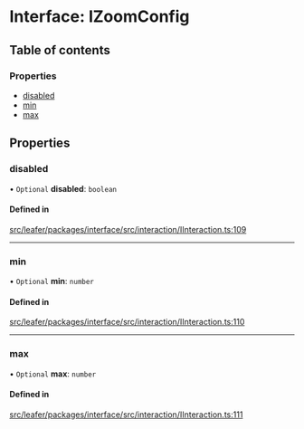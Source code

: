 # Interface: IZoomConfig

## Table of contents

### Properties

- [disabled](IZoomConfig.md#disabled)
- [min](IZoomConfig.md#min)
- [max](IZoomConfig.md#max)

## Properties

### disabled

• `Optional` **disabled**: `boolean`

#### Defined in

[src/leafer/packages/interface/src/interaction/IInteraction.ts:109](https://github.com/leaferjs/leafer/blob/ddf9650d989917c451947b101193d83f38b9fdcf/packages/interface/src/interaction/IInteraction.ts#L109)

___

### min

• `Optional` **min**: `number`

#### Defined in

[src/leafer/packages/interface/src/interaction/IInteraction.ts:110](https://github.com/leaferjs/leafer/blob/ddf9650d989917c451947b101193d83f38b9fdcf/packages/interface/src/interaction/IInteraction.ts#L110)

___

### max

• `Optional` **max**: `number`

#### Defined in

[src/leafer/packages/interface/src/interaction/IInteraction.ts:111](https://github.com/leaferjs/leafer/blob/ddf9650d989917c451947b101193d83f38b9fdcf/packages/interface/src/interaction/IInteraction.ts#L111)
